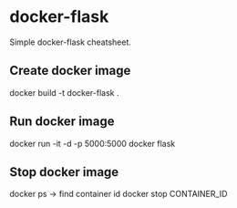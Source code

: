 # docker-flask

Simple docker-flask cheatsheet.

## Create docker image
docker build -t docker-flask .


## Run docker image
docker run -it -d -p 5000:5000 docker flask


## Stop docker image
docker ps -> find container id
docker stop CONTAINER_ID


